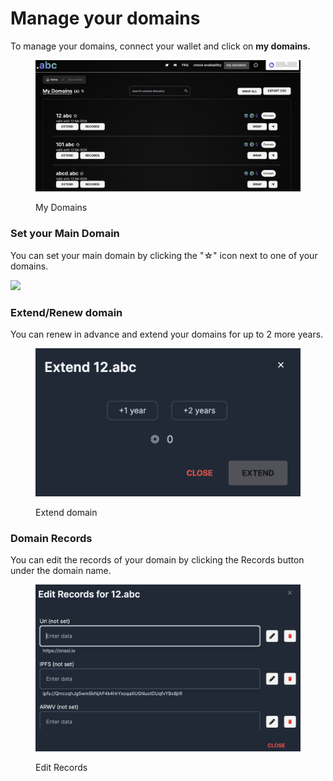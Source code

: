 # Manage your domains

To manage your domains, connect your wallet and click on **my domains.**

<figure><img src="../../.gitbook/assets/my_domains.png" alt=""><figcaption><p>My Domains</p></figcaption></figure>

### **Set your Main Domain**

You can set your main domain by clicking the "☆" icon next to one of your domains.

![](../../.gitbook/assets/main\_domain.png)



### Extend/Renew domain

You can renew in advance and extend your domains for up to 2 more years.

<figure><img src="../../.gitbook/assets/renew.png" alt=""><figcaption><p>Extend domain</p></figcaption></figure>

### **Domain Records**

You can edit the records of your domain by clicking the Records button under the domain name.

<figure><img src="../../.gitbook/assets/records.png" alt=""><figcaption><p>Edit Records</p></figcaption></figure>


